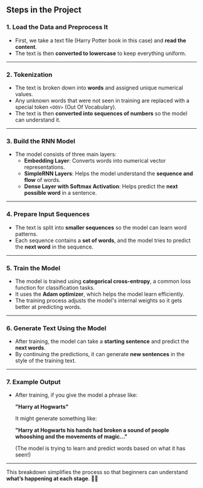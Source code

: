 ## **Steps in the Project**

### **1. Load the Data and Preprocess It**
- First, we take a text file (Harry Potter book in this case) and **read the content**.
- The text is then **converted to lowercase** to keep everything uniform.

---

### **2. Tokenization**
- The text is broken down into **words** and assigned unique numerical values.
- Any unknown words that were not seen in training are replaced with a special token `<OOV>` (Out Of Vocabulary).
- The text is then **converted into sequences of numbers** so the model can understand it.

---

### **3. Build the RNN Model**
- The model consists of three main layers:
  - **Embedding Layer**: Converts words into numerical vector representations.
  - **SimpleRNN Layers**: Helps the model understand the **sequence and flow** of words.
  - **Dense Layer with Softmax Activation**: Helps predict the **next possible word** in a sentence.

---

### **4. Prepare Input Sequences**
- The text is split into **smaller sequences** so the model can learn word patterns.
- Each sequence contains a **set of words**, and the model tries to predict the **next word** in the sequence.

---

### **5. Train the Model**
- The model is trained using **categorical cross-entropy**, a common loss function for classification tasks.
- It uses the **Adam optimizer**, which helps the model learn efficiently.
- The training process adjusts the model's internal weights so it gets better at predicting words.

---

### **6. Generate Text Using the Model**
- After training, the model can take a **starting sentence** and predict the **next words**.
- By continuing the predictions, it can generate **new sentences** in the style of the training text.

---

### **7. Example Output**
- After training, if you give the model a phrase like:
  
  **"Harry at Hogwarts"**
  
  It might generate something like:

  **"Harry at Hogwarts his hands had broken a sound of people whooshing and the movements of magic..."**

  (The model is trying to learn and predict words based on what it has seen!)

---

This breakdown simplifies the process so that beginners can understand **what’s happening at each stage**. 🚀😊

